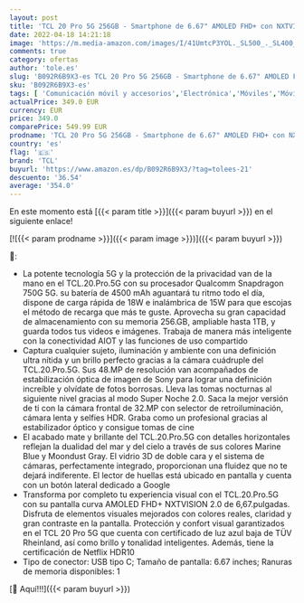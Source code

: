 ```yaml
---
layout: post
title: 'TCL 20 Pro 5G 256GB - Smartphone de 6.67" AMOLED FHD+ con NXTVISION  Snapdragon 750G 5G  6GB/256GB Ampliable MicroSD  Dual SIM  Cámaras 48MP+16MP+5MP+2MP  Batería 4500mAh  Android 11  Gris'
date: 2022-04-18 14:21:18
image: 'https://m.media-amazon.com/images/I/41UmtcP3YOL._SL500_._SL400_.jpg'
comments: true
category: ofertas
author: 'tole.es'
slug: 'B092R6B9X3-es TCL 20 Pro 5G 256GB - Smartphone de 6.67" AMOLED FHD+ con...'
sku: 'B092R6B9X3-es'
tags: [ 'Comunicación móvil y accesorios','Electrónica','Móviles','Móviles y smartphones libres','android','tcl','🇪🇸', ]
actualPrice: 349.0 EUR
currency: EUR
price: 349.0
comparePrice: 549.99 EUR
prodname: 'TCL 20 Pro 5G 256GB - Smartphone de 6.67" AMOLED FHD+ con NXTVISION  Snapdragon 750G 5G  6GB/256GB Ampliable MicroSD  Dual SIM  Cámaras 48MP+16MP+5MP+2MP  Batería 4500mAh  Android 11  Gris'
country: 'es'
flag: '🇪🇸'
brand: 'TCL'
buyurl: 'https://www.amazon.es/dp/B092R6B9X3/?tag=tolees-21'
descuento: '36.54'
average: '354.0'
---
```


En este momento está [{{< param title >}}]({{< param buyurl >}}) en el siguiente enlace!

[![{{< param prodname >}}]({{< param image >}})]({{< param buyurl >}})

🔎:

- La potente tecnología 5G y la protección de la privacidad van de la mano en el TCL.20.Pro.5G con su procesador Qualcomm Snapdragon 750G 5G. su batería de 4500 mAh aguantará tu ritmo todo el día, dispone de carga rápida de 18W e inalámbrica de 15W para que escojas el método de recarga que más te guste. Aprovecha su gran capacidad de almacenamiento con su memoria 256.GB, ampliable hasta 1TB, y guarda todos tus videos e imágenes. Trabaja de manera más inteligente con la conectividad AIOT y las funciones de uso compartido
- Captura cualquier sujeto, iluminación y ambiente con una definición ultra nítida y un brillo perfecto gracias a la cámara cuádruple del TCL.20.Pro.5G. Sus 48.MP de resolución van acompañados de estabilización óptica de imagen de Sony para lograr una definición increíble y olvídate de fotos borrosas. Lleva las tomas nocturnas al siguiente nivel gracias al modo Super Noche 2.0. Saca la mejor versión de ti con la cámara frontal de 32.MP con selector de retroiluminación, cámara lenta y selfies HDR. Graba como un profesional gracias al estabilizador óptico y consigue tomas de cine
- El acabado mate y brillante del TCL.20.Pro.5G con detalles horizontales reflejan la dualidad del mar y del cielo a través de sus colores Marine Blue y Moondust Gray. El vidrio 3D de doble cara y el sistema de cámaras, perfectamente integrado, proporcionan una fluidez que no te dejará indiferente. El lector de huellas está ubicado en pantalla y cuenta con un botón lateral dedicado a Google
- Transforma por completo tu experiencia visual con el TCL.20.Pro.5G con su pantalla curva AMOLED FHD+ NXTVISION 2.0 de 6,67.pulgadas. Disfruta de elementos visuales mejorados con colores reales, claridad y gran contraste en la pantalla. Protección y confort visual garantizados en el TCL 20 Pro 5G que cuenta con certificado de luz azul baja de TÜV Rheinland, así como brillo y tonalidad inteligentes. Además, tiene la certificación de Netflix HDR10
- Tipo de conector: USB tipo C; Tamaño de pantalla: 6.67 inches; Ranuras de memoria disponibles: 1

[🛒 Aquí!!!]({{< param buyurl >}})
